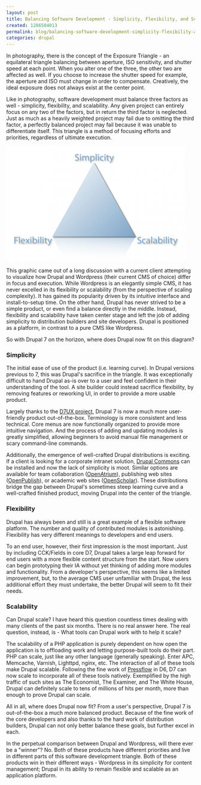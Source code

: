 ```yaml
---
layout: post
title: Balancing Software Development - Simplicity, Flexibility, and Scalability
created: 1286504013
permalink: blog/balancing-software-development-simplicity-flexibility-and-scalability
categories: drupal
---
```

In photography, there is the concept of the Exposure Triangle - an equilateral triangle balancing between aperture, ISO sensitivity, and shutter speed at each point. When you alter one of the three, the other two are affected as well. If you choose to increase the shutter speed for example, the aperture and ISO must change in order to compensate. Creatively, the ideal exposure does not always exist at the center point.

Like in photography, software development must balance three factors as well - simplicity, flexibility, and scalability. Any given project can entirely focus on any two of the factors, but in return the third factor is neglected. Just as much as a heavily weighted project may fail due to omitting the third factor, a perfectly balanced project may fail because it was unable to differentiate itself. This triangle is a method of focusing efforts and priorities, regardless of ultimate execution.

![Complexity triangle](/static/images/complexity_triangle.png)

This graphic came out of a long discussion with a current client attempting to visualize how Drupal and Wordpress (their current CMS of choice) differ in focus and execution. While Wordpress is an elegantly simple CMS, it has never excelled in its flexibility or scalability (from the perspective of scaling complexity). It has gained its popularity driven by its intuitive interface and install-to-setup time. On the other hand, Drupal has never strived to be a simple product, or even find a balance directly in the middle. Instead, flexibility and scalability have taken center stage and left the job of adding simplicity to distribution builders and site developers. Drupal is positioned as a platform, in contrast to a pure CMS like Wordpress.

So with Drupal 7 on the horizon, where does Drupal now fit on this diagram?

### Simplicity ###

The initial ease of use of the product (i.e. learning curve). In Drupal versions previous to 7, this was Drupal's sacrifice in the triangle. It was exceptionally difficult to hand Drupal as-is over to a user and feel confident in their understanding of the tool. A site builder could instead sacrifice flexibility, by removing features or reworking UI, in order to provide a more usable product.

Largely thanks to the [D7UX project](http://www.d7ux.org/), Drupal 7 is now a much more user-friendly product out-of-the-box. Terminology is more consistent and less technical. Core menus are now functionally organized to provide more intuitive navigation. And the process of adding and updating modules is greatly simplified, allowing beginners to avoid manual file management or scary command-line commands.

Additionally, the emergence of well-crafted Drupal distributions is exciting. If a client is looking for a corporate intranet solution, [Drupal Commons](http://acquia.com/products-services/drupal-commons) can be installed and now the lack of simplicity is moot. Similar options are available for team collaboration ([OpenAtrium](http://openatrium.com/)), publishing web sites ([OpenPublish](http://openpublishapp.com/)), or academic web sites ([OpenScholar](http://openscholar.harvard.edu/)). These distributions bridge the gap between Drupal's sometimes steep learning curve and a well-crafted finished product, moving Drupal into the center of the triangle.

### Flexibility ###

Drupal has always been and still is a great example of a flexible software platform. The number and quality of contributed modules is astonishing. Flexibility has very different meanings to developers and end users.

To an end user, however, their first impression is the most important. Just by including CCK/Fields in core D7, Drupal takes a large leap forward for end users with a more flexible content structure from the start. Now users can begin prototyping their IA without yet thinking of adding more modules and functionality. From a developer's perspective, this seems like a limited improvement, but, to the average CMS user unfamiliar with Drupal, the less additional effort they must undertake, the better Drupal will seem to fit their needs.

### Scalability ###

Can Drupal scale? I have heard this question countless times dealing with many clients of the past six months. There is no real answer here. The real question, instead, is - What tools can Drupal work with to help it scale?

The scalability of a PHP application is purely dependent on how open the application is to offloading work and letting purpose-built tools do their part. PHP can scale, just like any other language (generally speaking). Enter APC, Memcache, Varnish, Lighttpd, nginx, etc. The interaction of all of these tools make Drupal scalable. Following the fine work of [Pressflow](http://pressflow.org/) in D6, D7 can now scale to incorporate all of these tools natively. Exemplified by the high traffic of such sites as The Economist, The Examiner, and The White House, Drupal can definitely scale to tens of millions of hits per month, more than enough to prove Drupal can scale.

All in all, where does Drupal now fit? From a user's perspective, Drupal 7 is out-of-the-box a much more balanced product. Because of the fine work of the core developers and also thanks to the hard work of distribution builders, Drupal can not only better balance these goals, but further excel in each.

In the perpetual comparison between Drupal and Wordpress, will there ever be a "winner"? No. Both of these products have different priorities and live in different parts of this software development triangle. Both of these products win in their different ways - Wordpress in its simplicity for content management; Drupal in its ability to remain flexible and scalable as an application platform.
